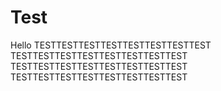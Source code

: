 # Test
Hello
TESTTESTTESTTESTTESTTESTTESTTEST
TESTTESTTESTTESTTESTTESTTESTTEST
TESTTESTTESTTESTTESTTESTTESTTEST
TESTTESTTESTTESTTESTTESTTESTTEST
